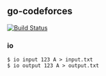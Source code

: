 ## go-codeforces

[![Build Status](https://travis-ci.org/sh19910711/go-codeforces.svg?branch=master)](https://travis-ci.org/sh19910711/go-codeforces)

### io

```
$ io input 123 A > input.txt
$ io output 123 A > output.txt
```
